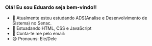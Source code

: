 ### Olá! Eu sou Eduardo seja bem-vindo!!

- 🔭 Atualmente estou estudando ADS(Analise e Desenvolvimento de Sistema) no Senac.
- 🌱 Estuadando HTML, CSS e JavaScript
- 💬 Conta-te me pelo email:
- 😄 Pronouns: Ele/Dele
